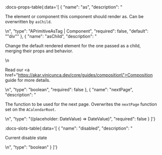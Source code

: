 <!-- This file was automatic generated. Do not edit it manually -->

:docs-props-table{:data='[
  {
    "name": "as",
    "description": "<p>The element or component this component should render as. Can be overwritten by <code>asChild</code>.</p>\n",
    "type": "APrimitiveAsTag | Component",
    "required": false,
    "default": "\"div\""
  },
  {
    "name": "asChild",
    "description": "<p>Change the default rendered element for the one passed as a child, merging their props and behavior.</p>\n<p>Read our <a href=\"https://akar.vinicunca.dev/core/guides/composition\">Composition</a> guide for more details.</p>\n",
    "type": "boolean",
    "required": false
  },
  {
    "name": "nextPage",
    "description": "<p>The function to be used for the next page. Overwrites the <code>nextPage</code> function set on the <code>ACalendarRoot</code>.</p>\n",
    "type": "((placeholder: DateValue) => DateValue)",
    "required": false
  }
]'} 

:docs-slots-table{:data='[
  {
    "name": "disabled",
    "description": "<p>Current disable state</p>\n",
    "type": "boolean"
  }
]'} 
